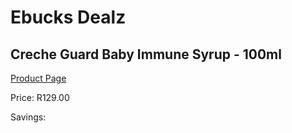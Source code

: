 
# Ebucks Dealz
## Creche Guard Baby Immune Syrup - 100ml
[Product Page](https://www.ebucks.com/web/shop/productSelected.do?prodId=1186046122&catId=1133291653)

Price: R129.00

Savings: 


	